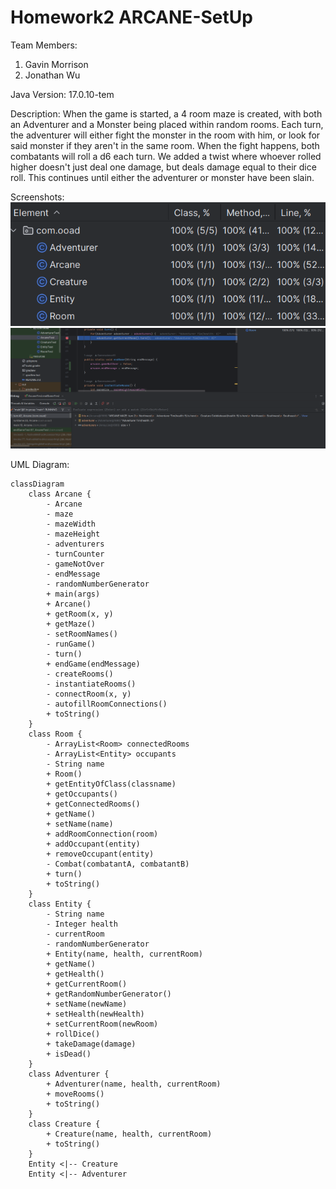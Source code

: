 # Homework2 ARCANE-SetUp

Team Members:

1. Gavin Morrison
2. Jonathan Wu

Java Version: 17.0.10-tem

Description:
When the game is started, a 4 room maze is created, with both an Adventurer and a Monster being placed within random rooms. Each turn, the adventurer will either fight the monster in the room with him, or look for said monster if they aren't in the same room. When the fight happens, both combatants will roll a d6 each turn. We added a twist where whoever rolled higher doesn't just deal one damage, but deals damage equal to their dice roll. This continues until either the adventurer or monster have been slain.

Screenshots:
![coverageScreenshot.png](coverageScreenshot.png)
![testCallStackScreenshot.png](testCallStackScreenshot.png)

UML Diagram:
```mermaid
classDiagram
    class Arcane {
        - Arcane
        - maze
        - mazeWidth
        - mazeHeight
        - adventurers
        - turnCounter
        - gameNotOver
        - endMessage
        - randomNumberGenerator
        + main(args)
        + Arcane()
        + getRoom(x, y)
        + getMaze()
        - setRoomNames()
        - runGame()
        - turn()
        + endGame(endMessage)
        - createRooms()
        - instantiateRooms()
        - connectRoom(x, y)
        - autofillRoomConnections()
        + toString()
    }
    class Room {
        - ArrayList<Room> connectedRooms
        - ArrayList<Entity> occupants
        - String name
        + Room()
        + getEntityOfClass(classname)
        + getOccupants()
        + getConnectedRooms()
        + getName()
        + setName(name)
        + addRoomConnection(room)
        + addOccupant(entity)
        + removeOccupant(entity)
        - Combat(combatantA, combatantB)
        + turn()
        + toString()
    }
    class Entity {
        - String name
        - Integer health
        - currentRoom
        - randomNumberGenerator
        + Entity(name, health, currentRoom)
        + getName()
        + getHealth()
        + getCurrentRoom()
        + getRandomNumberGenerator()
        + setName(newName)
        + setHealth(newHealth)
        + setCurrentRoom(newRoom)
        + rollDice()
        + takeDamage(damage)
        + isDead()
    }
    class Adventurer {
        + Adventurer(name, health, currentRoom)
        + moveRooms()
        + toString()
    }
    class Creature {
        + Creature(name, health, currentRoom)
        + toString()
    }
    Entity <|-- Creature
    Entity <|-- Adventurer
```